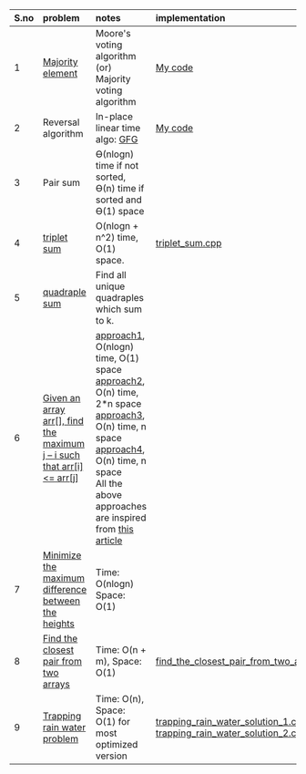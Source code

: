 | S.no | problem | notes | implementation |
|:-----|:-------|:-------|:---------|
| 1 | [Majority element](https://www.geeksforgeeks.org/problems/majority-element-1587115620/1) | Moore's voting algorithm (or) Majority voting algorithm | [My code](moores_voting_algo.cpp) | 
| 2 | Reversal algorithm | In-place linear time algo: [GFG](https://www.geeksforgeeks.org/program-for-array-rotation-continued-reversal-algorithm/) | [My code](reverse_by_d_positions.cpp) |
| 3 | Pair sum | 	ϴ(nlogn) time if not sorted, ϴ(n) time if sorted and ϴ(1) space |
| 4 | [triplet sum](https://www.geeksforgeeks.org/problems/find-triplets-with-zero-sum/1) | O(nlogn + n^2) time, O(1) space.  | [triplet_sum.cpp](triplet_sum.cpp) |
| 5 | [quadraple sum](https://www.geeksforgeeks.org/problems/find-all-four-sum-numbers1732/1) | Find all unique quadraples which sum to k. | |
| 6 | [Given an array arr[], find the maximum j – i such that arr[i] <= arr[j]](https://www.geeksforgeeks.org/problems/maximum-index3307/1) | [approach1](maximum_index1.cpp), O(nlogn) time, O(1) space <br/> [approach2](maximum_index2.cpp), O(n) time, 2*n space <br/> [approach3](maximum_index3.cpp), O(n) time, n space <br/> [approach4](maximum_index4.cpp), O(n) time, n space <br/> All the above approaches are inspired from [this article](https://www.geeksforgeeks.org/given-an-array-arr-find-the-maximum-j-i-such-that-arrj-arri/)| 
| 7 | [Minimize the maximum difference between the heights](https://www.geeksforgeeks.org/problems/minimize-the-heights3351/1) | Time: O(nlogn) <br/> Space: O(1) |
| 8 | [Find the closest pair from two arrays](https://www.geeksforgeeks.org/problems/find-the-closest-pair-from-two-arrays4215/1) | Time: O(n + m), Space: O(1) | [find_the_closest_pair_from_two_arrays.cpp](find_the_closest_pair_from_two_arrays.cpp) |
| 9 | [Trapping rain water problem](https://leetcode.com/problems/trapping-rain-water/) | Time: O(n), Space: O(1) for most optimized version | [trapping_rain_water_solution_1.cpp](trapping_rain_water_solution_1.cpp), [trapping_rain_water_solution_2.cpp](trapping_rain_water_solution_2.cpp) |